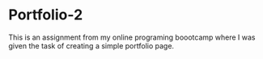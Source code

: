 # Portfolio-2
This is an assignment from my online programing boootcamp where I was given the task of creating a simple portfolio page.
